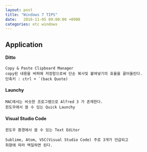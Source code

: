 ```yaml
---
layout: post
title: "Windows 7 TIPS"
date:   2016-11-05 09:00:00 +0900
categories: etc windows
---
```


## Application 

#### Ditto

~~~
Copy & Paste Clipboard Manager
copy된 내용을 버퍼에 저장함으로써 단순 복사및 붙여넣기의 효율을 끌어올린다.
단축키 : ctrl + `(back Quote)
~~~

#### Launchy

~~~
MAC에서는 비슷한 프로그램으로 Alfred 3 가 존재한다.
윈도우에서 쓸 수 있는 Quick Launchy
~~~

#### Visual Studio Code
~~~
윈도우 환경에서 쓸 수 있는 Text Editor

Sublime, Atom, VSC(Visual Studio Code) 주로 3개가 언급되고 
취향에 따라 택일하면 된다.
~~~


